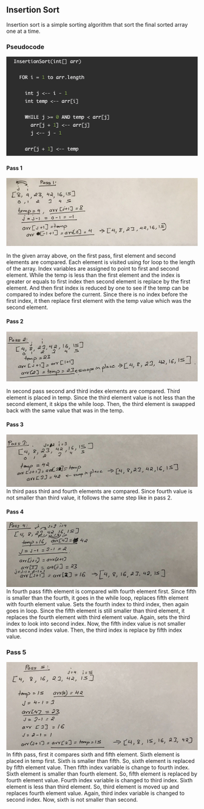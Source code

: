 ## Insertion Sort

Insertion sort is a simple sorting algorithm that sort the final sorted array one at a time.

### Pseudocode
![pseudocode](../../assets/insertionSort/pseudocode.png)

#### Pass 1
![Pass1](../../assets/insertionSort/pass1.jpg)

In the given array above, on the first pass, first element and second elements are compared. Each element is visited using 
for loop to the length of the array. Index variables are assigned to point to first and second element. While the temp is less 
than the first element and the index is greater or equals to first index then second element is replace by the first element. And 
then first index is reduced by one to see if the temp can be compared to index before the current. Since there is no index 
before the first index, it then replace first element with the temp value which was the second element.

#### Pass 2
![Pass2](../../assets/insertionSort/pass2.jpg)

In second pass second and third index elements are compared. Third element is placed in temp. Since the third element 
value is not less than the second element, it skips the while loop. Then, the third element is swapped back with the 
same value that was in the temp.

#### Pass 3
![Pass3](../../assets/insertionSort/pass3.jpg)
In third pass third and fourth elements are compared. Since fourth value is not smaller than third value, it follows 
the same step like in pass 2. 

#### Pass 4
![Pass4](../../assets/insertionSort/pass4.jpg)
In fourth pass fifth element is compared with fourth element first. Since fifth is smaller than the fourth, it goes 
in the while loop, replaces fifth element with fourth element value. Sets the fourth index to third index, then again
goes in loop. Since the fifth element is still smaller than third element, it replaces the fourth element with third 
element value. Again, sets the third index to look into second index. Now, the fifth index value is not smaller than
second index value. Then, the third index is replace by fifth index value.

### Pass 5
![Pass5](../../assets/insertionSort/pass5.jpg)
In fifth pass, first it compares sixth and fifth element. Sixth element is placed in temp first. Sixth is smaller than
fifth. So, sixth element is replaced by fifth element value. Then fifth index variable is change to fourth index.
Sixth element is smaller than fourth element. So, fifth element is replaced by fourth element value. Fourth index variable 
is changed to third index. Sixth element is less than third element. So, third element is moved up and replaces fourth 
element value. Again, third index variable is changed to second index. Now, sixth is not smaller than second. 




